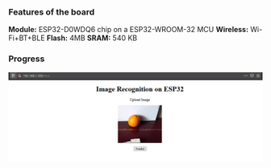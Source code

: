 
### Features of the board
**Module:** ESP32-D0WDQ6 chip on a ESP32-WROOM-32 MCU 
**Wireless:** Wi-Fi+BT+BLE
**Flash:** 4MB
**SRAM:** 540 KB

### Progress
![alt text](./others/progress.png)

